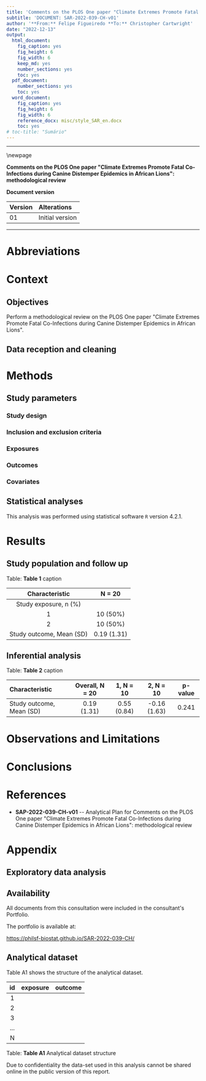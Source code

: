 ```yaml
---
title: 'Comments on the PLOS One paper "Climate Extremes Promote Fatal Co-Infections during Canine Distemper Epidemics in African Lions": methodological review'
subtitle: 'DOCUMENT: SAR-2022-039-CH-v01'
author: '**From:** Felipe Figueiredo **To:** Christopher Cartwright'
date: "2022-12-13"
output:
  html_document:
    fig_caption: yes
    fig_height: 6
    fig_width: 6
    keep_md: yes
    number_sections: yes
    toc: yes
  pdf_document:
    number_sections: yes
    toc: yes
  word_document:
    fig_caption: yes
    fig_height: 6
    fig_width: 6
    reference_docx: misc/style_SAR_en.docx
    toc: yes
# toc-title: "Sumário"
---
```




---

\newpage

**Comments on the PLOS One paper "Climate Extremes Promote Fatal Co-Infections during Canine Distemper Epidemics in African Lions": methodological review**

**Document version**


|Version |Alterations     |
|:-------|:---------------|
|01      |Initial version |



---

# Abbreviations

# Context

## Objectives

Perform a methodological review on the PLOS One paper
"Climate Extremes Promote Fatal Co-Infections during Canine Distemper Epidemics in African Lions".

## Data reception and cleaning

# Methods

## Study parameters

### Study design

### Inclusion and exclusion criteria

### Exposures

### Outcomes

### Covariates

## Statistical analyses

This analysis was performed using statistical software `R` version 4.2.1.

# Results

## Study population and follow up


Table: **Table 1** caption

|    **Characteristic**    | **N = 20**  |
|:------------------------:|:-----------:|
|  Study exposure, n (%)   |             |
|            1             |  10 (50%)   |
|            2             |  10 (50%)   |
| Study outcome, Mean (SD) | 0.19 (1.31) |



## Inferential analysis


Table: **Table 2** caption

|**Characteristic**       | **Overall**, N = 20 | **1**, N = 10 | **2**, N = 10 | **p-value** |
|:------------------------|:-------------------:|:-------------:|:-------------:|:-----------:|
|Study outcome, Mean (SD) |     0.19 (1.31)     |  0.55 (0.84)  | -0.16 (1.63)  |    0.241    |

# Observations and Limitations

# Conclusions

# References

- **SAP-2022-039-CH-v01** -- Analytical Plan for Comments on the PLOS One paper "Climate Extremes Promote Fatal Co-Infections during Canine Distemper Epidemics in African Lions": methodological review

# Appendix

## Exploratory data analysis



## Availability

All documents from this consultation were included in the consultant's Portfolio.

<!-- The client has requested that this analysis be kept confidential until a future date, determined by the client. -->
<!-- All documents from this consultation are therefore not published online and only the title and year of the analysis will be included in the consultant's Portfolio. -->
<!-- After the agreed date is reached, the documents will be released. -->

<!-- The client has requested that this analysis be kept confidential. -->
<!-- All documents from this consultation are therefore not published online and only the title and year of the analysis will be included in the consultant's Portfolio. -->

The portfolio is available at:

<https://philsf-biostat.github.io/SAR-2022-039-CH/>

## Analytical dataset

Table A1 shows the structure of the analytical dataset.


| id  | exposure | outcome |
|:---:|:--------:|:-------:|
|  1  |          |         |
|  2  |          |         |
|  3  |          |         |
| ... |          |         |
|  N  |          |         |

Table: **Table A1** Analytical dataset structure

Due to confidentiality the data-set used in this analysis cannot be shared online in the public version of this report.
